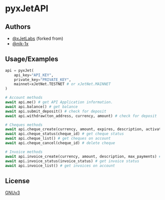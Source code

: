 # pyxJetAPI

## Authors
- [@xJetLabs](https://github.com/xJetLabs) (forked from)
- [@nik-1x](https://www.github.com/nik-1x)
 
## Usage/Examples  
```python
api = pyxJet(
    api_key="API_KEY",
    private_key="PRIVATE_KEY", 
    mainnet=xJetNet.TESTNET # or xJetNet.MAINNET
)
```

```python
# Account methods
await api.me() # get API Application information.
await api.balance() # get balance
await api.submit_deposit() # check for deposit
await api.withdraw(ton_address, currency, amount) # check for deposit
```

```python
# Cheques methods
await api.cheque_create(currency, amount, expires, description, activates_count, groups_id, personal_id, password) # create cheque
await api.cheque_status(cheque_id) # get cheque status
await api.cheque_list() # get cheques on account
await api.cheque_cancel(cheque_id) # delete cheque
```

```python
# Invoice methods
await api.invoice_create(currency, amount, description, max_payments) # create invoice
await api.invoice_status(invoice_status) # get invoice status
await api.invoice_list() # get invoices on account
```

## License
[GNUv3](https://github.com/nik-1x/pyxJetAPI/blob/main/LICENSE)  
